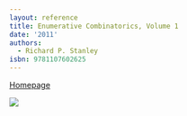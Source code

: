 ```yaml
---
layout: reference
title: Enumerative Combinatorics, Volume 1
date: '2011'
authors:
  - Richard P. Stanley
isbn: 9781107602625
---
```

[Homepage](http://www-math.mit.edu/~rstan/ec/)

![](/media/books/stanley97.jpg)
